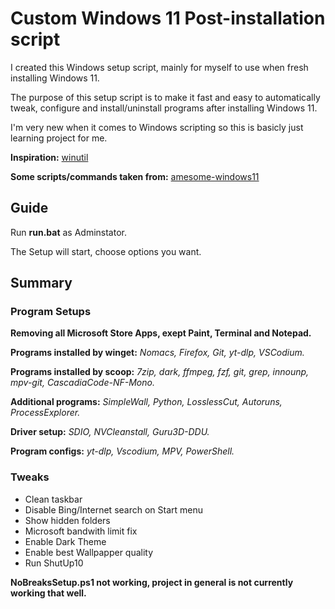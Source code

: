 # Custom Windows 11 Post-installation script
I created this Windows setup script, mainly for myself to use when fresh installing Windows 11.

The purpose of this setup script is to make it fast and easy to automatically tweak, configure and install/uninstall programs after installing Windows 11.

I'm very new when it comes to Windows scripting so this is basicly just learning project for me.

**Inspiration:** [winutil](https://github.com/ChrisTitusTech/winutil)

**Some scripts/commands taken from:** [amesome-windows11](https://github.com/awesome-windows11/windows11)

## Guide
Run **run.bat** as Adminstator.

The Setup will start, choose options you want.

## Summary
### Program Setups
**Removing all Microsoft Store Apps, exept Paint, Terminal and Notepad.**

**Programs installed by winget:** *Nomacs, Firefox, Git, yt-dlp, VSCodium.*

**Programs installed by scoop:** *7zip, dark, ffmpeg, fzf, git, grep, innounp, mpv-git, CascadiaCode-NF-Mono.*

**Additional programs:** *SimpleWall, Python, LosslessCut, Autoruns, ProcessExplorer.*

**Driver setup:** *SDIO, NVCleanstall, Guru3D-DDU.*

**Program configs:** *yt-dlp, Vscodium, MPV, PowerShell.*
### Tweaks
- Clean taskbar
- Disable Bing/Internet search on Start menu
- Show hidden folders
- Microsoft bandwith limit fix
- Enable Dark Theme
- Enable best Wallpapper quality
- Run ShutUp10

**NoBreaksSetup.ps1 not working, project in general is not currently working that well.**